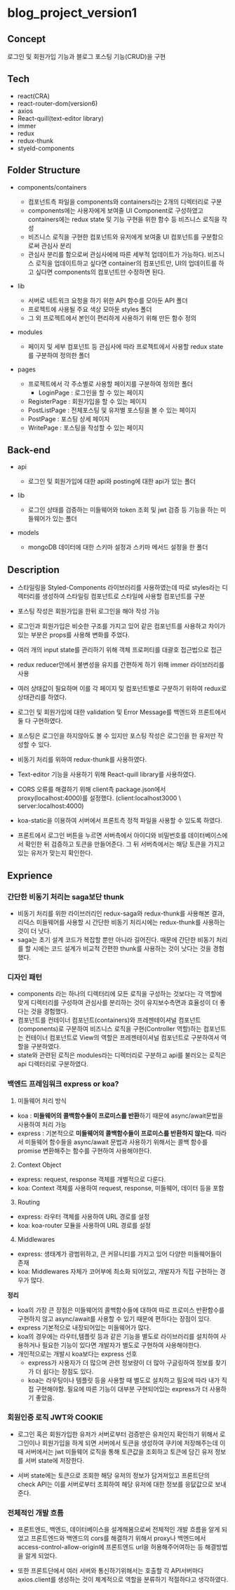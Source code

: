 # blog_project_version1

## Concept
로그인 및 회원가입 기능과 블로그 포스팅 기능(CRUD)을 구현

## Tech
- react(CRA)
- react-router-dom(version6)
- axios
- React-quill(text-editor library)
- immer
- redux
- redux-thunk
- styeld-components

## Folder Structure




- components/containers
  - 컴포넌트측 파일을 components와 containers라는 2개의 디렉터리로 구분
  - components에는 사용자에게 보여줄 UI Component로 구성하였고 containers에는 redux state 및 기능 구현을 위한 함수 등 비즈니스 로직을 작성
  - 비즈니스 로직을 구현한 컴포넌트와 유저에게 보여줄 UI 컴포넌트를 구분함으로써 관심사 분리
  - 관심사 분리를 함으로써 관심사에에 따른 세부적 업데이트가 가능하다. 비즈니스 로직을 업데이트하고 싶다면 container의 컴포넌트만, UI의 업데이트를 하고 싶다면 components의 컴포넌트만 수정하면 된다.
  
- lib
  - 서버로 네트워크 요청을 하기 위한 API 함수를 모아둔 API 폴더
  - 프로젝트에 사용될 주요 색상 모아둔 styles 폴더
  - 그 외 프로젝트에서 본인이 편리하게 사용하기 위해 만든 함수 정의

- modules
  - 페이지 및 세부 컴포넌트 등 관심사에 따라 프로젝트에서 사용할 redux state를 구분하여 정의한 폴더
  
- pages
  - 프로젝트에서 각 주소별로 사용할 페이지를 구분하여 정의한 폴더
    - LoginPage : 로그인을 할 수 있는 페이지
  - RegisterPage : 회원가입을 할 수 있는 페이지
  - PostListPage : 전체포스팅 및 유저별 포스팅을 볼 수 있는 페이지
  - PostPage : 포스팅 상세 페이지
  - WritePage : 포스팅을 작성할 수 있는 페이지

## Back-end
- api
  - 로그인 및 회원가입에 대한 api와 posting에 대한 api가 있는 폴더

- lib
  - 로그인 상태를 검증하는 미들웨어와 token 조회 및 jwt 검증 등 기능을 하는 미들웨어가 있는 폴더

- models
  - mongoDB 데이터에 대한 스키마 설정과 스키마 메서드 설정을 한 폴더

## Description
- 스타일링을 Styled-Components 라이브러리를 사용하였는데 따로 styles라는 디렉터리를 생성하여 스타일링 컴포넌트로 스타일에 사용할 컴포넌트를 구분

- 포스팅 작성은 회원가입을 한뒤 로그인을 해야 작성 가능

- 로그인과 회원가입은 비슷한 구조를 가지고 있어 같은 컴포넌트를 사용하고 차이가 있는 부분은 props를 사용해 변화를 주었다.

- 여러 개의 input state를 관리하기 위해 객체 프로퍼티를 대괄호 접근법으로 접근

- redux reducer안에서 불변성을 유지를 간편하게 하기 위해  immer 라이브러리를 사용

- 여러 상태값이 필요하며 이를 각 페이지 및 컴포넌트별로 구분하기 위하여 redux로 상태관리를 하였다.

- 로그인 및 회원가입에 대한 validation 및 Error Message를 백엔드와 프론트에서 둘 다 구현하였다.

- 포스팅은 로그인을 하지않아도 볼 수 있지만 포스팅 작성은 로그인을 한 유저만 작성할 수 있다.

- 비동기 처리를 위하여 redux-thunk를 사용하였다.

- Text-editor 기능을 사용하기 위해 React-quill library를 사용하였다.

- CORS 오류를 해결하기 위해 client측 package.json에서 proxy(localhost:4000)를 설정했다.
(client:localhost3000 \ server:localhost:4000)

- koa-static을 이용하여 서버에서 프론트측 정적 파일을 사용할 수 있도록 하였다.

- 프론트에서 로그인 버튼을 누르면 서버측에서 아이디와 비밀번호를 데이터베이스에서 확인한 뒤 검증하고 토큰을 만들어준다.
그 뒤 서버측에서는 해당 토큰을 가지고 있는 유저가 맞는지 확인한다.

## Exprience

### 간단한 비동기 처리는 saga보단 thunk
- 비동기 처리를 위한 라이브러리인 redux-saga와 redux-thunk를 사용해본 결과,리덕스 미들웨어를 사용할 시 간단한 비동기 처리시에는 redux-thunk를 사용하는 것이 더 낫다.
- saga는 초기 설계 코드가 복잡할 뿐만 아니라 길어진다. 때문에 간단한 비동기 처리를 할 시에는 코드 설계가 비교적 간편한 thunk를 사용하는 것이 낫다는 것을 경험했다.

### 디자인 패턴
- components 라는 하나의 디렉터리에 모든 로직을 구성하는 것보다는 각 역할에 맞게 디렉터리를 구성하여 관심사를 분리하는 것이 유지보수측면과 효율성이 더 좋다는 것을 경험했다.
- 컴포넌트를 컨테이너 컴포넌트(containers)와 프레젠테이셔널 컴포넌트(components)로 구분하여 비즈니스 로직을 구현(Controller 역할)하는 컴포넌트는 컨테이너 컴포넌트로
View의 역할은 프레젠테이셔널 컴포넌트로 구분하여서 역할을 구분하였다.
- state와 관련된 로직은 modules라는 디렉터리로 구분하고 api를 불러오는 로직은 api 디렉터리로 구분하였다.

### 백엔드 프레임워크 express or koa?
1. 미들웨어 처리 방식
- koa :  **미들웨어의 콜백함수들이 프로미스를 반환**하기 때문에 async/await문법을 사용하여 처리 가능
- express : 기본적으로 **미들웨어의 콜백함수들이 프로미스를 반환하지 않는다.**  따라서 미들웨어 함수들을 async/await 문법과 사용하기 위해서는 콜백 함수를 promise 변환해주는 함수를 구현하여 사용해야한다.

2. Context Object
- express: request, response 객체를 개별적으로 다룬다.
- koa: Context 객체를 사용하여 request, response, 미들웨어, 데이터 등을 포함

3. Routing
- express: 라우터 객체를 사용하여 URL 경로를 설정
- koa: koa-router 모듈을 사용하여 URL 경로를 설정

4. Middlewares
- express: 생태계가 광범위하고, 큰 커뮤니티를 가지고 있어 다양한 미들웨어들이 존재
- koa: Middlewares 자체가 코어부에 최소화 되어있고, 개발자가 직접 구현하는 경우가 많다.


**정리**
- koa의 가장 큰 장점은 미들웨어의 콜백함수들에 대하여 따로 프로미스 반환함수를 구현하지 않고 async/await를 사용할 수 있기 때문에 편하다는 장점이 있다.
- express 기본적으로 내장되어있는 미들웨어가 많다.
- koa의 경우에는 라우터,템플릿 등과 같은 기능을 별도로 라이브러리를 설치하여 사용하거나 필요한 기능이 있다면 개발자가 별도로 구현하여 사용해야한다.
- 개인적으로는 개발시 koa보다는 express 선호 
  - express가 사용자가 더 많으며 관련 정보량이 더 많아 구글링하여 정보를 찾기가 더 쉽다는 장점도 있다.
  - koa는 라우팅이나 템플릿 등을 사용할 때 별도로 설치하고 필요에 따라 내가 직접 구현해야함. 필요에 따른 기능이 대부분 구현되어있는 express가 더 사용하기 좋았음.
  
### 회원인증 로직 JWT와 COOKIE
- 로그인 혹은 회원가입한 유저가 서버로부터 검증받은 유저인지 확인하기 위해서 로그인이나 회원가입을 하게 되면 서버에서 토큰을 생성하여 쿠키에 저장해주는데 이 때 서버에서는 jwt 미들웨어 로직을 통해 토큰값을 조회하고 토큰에 담긴 유저 정보를 서버 state에 저장한다.

- 서버 state에는 토큰으로 조회한 해당 유저의 정보가 담겨져있고 프론트단의 check API는 이를 서버로부터 조회하여 해당 유저에 대한 정보를 응닶값으로 보내준다.

### 전체적인 개발 흐름
- 프론트엔드, 백엔드, 데이터베이스을 설계해봄으로써 전체적인 개발 흐름을 알게 되었고 프론트엔드와 백엔드의 cors를 해결하기 위해서
proxy나 백엔드에서 access-control-allow-origin에 프론트엔드 url을 허용해주어여하는 등 해결방법을 알게 되었다.

- 또한 프론트단에서 여러 서버와 통신하기위해서는 호출할 각 API서버마다 axios.client를 생성하는 것이 체계적으로 역할을 분류하기 적절하다고 생각하였다.

